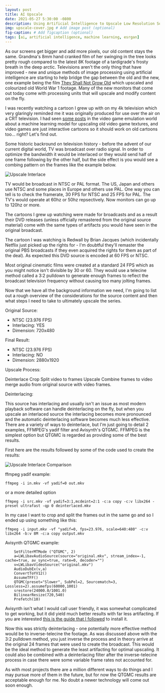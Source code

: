 ```yaml
---
layout: post
title: AI Upscale
date: 2021-05-27 5:30:00 -0800
description: Using Artificial Intelligence to Upscale Low Resolution Sources # (optional)
img: upscale-cover.jpg # Add image post (optional)
fig-caption: # Add figcaption (optional)
tags: [ai, artificial intelligence, machine learning, esrgan]
---
```


As our screens get bigger and add more pixels, our old content stays the same. Grandma's 8mm hand cranked film of her swinging in the tree looks pretty rough compared to the latest 8K footage of a tardigrade's frosty breath in the deep arctic. Televisions aren't the only thing that have improved - new and unique methods of image processing using artificial intelligence are starting to help bridge the gap between the old and the new, one example being the film [They Shall Not Grow Old](https://en.wikipedia.org/wiki/They_Shall_Not_Grow_Old) which upscaled and colourized old World War 1 footage. Many of the new monitors that come out today come with processing units that will upscale and modify content on the fly. 

I was recently watching a cartoon I grew up with on my 4k television which very glaringly reminded me it was originally produced for use over the air on a CRT television. I had seen [some posts](https://www.theverge.com/2019/4/18/18311287/ai-upscaling-algorithms-video-games-mods-modding-esrgan-gigapixel) in the video game emulation world about a machine learning model for upscaling old video game textures, and video games are just interactive cartoons so it should work on old cartoons too... right? Let's find out.

Some historic backround on television history - before the advent of our current digital world, TV was broadcast over radio signal. In order to optimize the bandwidth it would be interlaced or they would send half of one frame following by the other half, but the side effect is you would see a combing pattern on the frames like the example below.

![Upscale Interlace]({{site.baseurl}}/assets/img/upscale-interlace.png)

TV would be broadcast in NTSC or PAL format. The US, Japan and others use NTSC and some places in Europe and others use PAL. One way you can tell is to check the framerate, 30 FPS for NTSC and 25 FPS for PAL. The TV's would operate at 60hz or 50hz repsectively. Now monitors can go up to 120hz or more.

The cartoons I grew up watching were made for broadcasts and as a result their DVD releases (unless officially remastered from the original source material) come with the same types of artifacts you would have seen in the original broadcast. 

The cartoon I was watching is Redwall by Brian Jacques (which incidentally Netflix just picked up the rights for - I'm doubtful they'll remaster the original PBS broadcasts if they even acquired the rights for them as part of the deal). As expected this DVD source is encoded at 60 FPS or NTSC.

Most original cinematic films were created at a standard 24 FPS which as you might notice isn't divisible by 30 or 60. They would use a telecine method called a 3:2 pulldown to generate enough frames to reflect the broadcast television frequency without causing too many jolting frames.

Now that we have all the background information we need, I'm going to list out a rough overview of the considerations for the source content and then what steps I need to take to ultimately upscale the series.

Original Source:

- NTSC (23.976 FPS)
- Interlacing: YES
- Dimension: 720x480

Final Result:

- NTSC (23.976 FPS)
- Interlacing: NO
- Dimension: 2880x1920

Upscale Process:

Deinterlace
Crop
Split video to frames
Upscale
Combine frames to video
merge audio from original source with video frames.

Deinterlacing:

This source has interlacing and usually isn't an issue as most modern playback software can handle deinterlacing on the fly, but when you upscale an interlaced source the interlacing becomes more pronounced and the automatic deinterlacing software becomes much less effective. There are a variety of ways to deinterlace, but I'm just going to detail 2 examples, FFMPEG's yadif filter and Avisynth's QTGMC. FFMPEG is the simplest option but QTGMC is regarded as providing some of the best results. 

First here are the results followed by some of the code used to create the results:

![Upscale Interlace Comparison]({{site.baseurl}}/assets/img/upscale-interlace-comparison.png)


ffmpeg yadif example:

```
ffmpeg -i in.mkv -vf yadif=0 out.mkv
```

or a more detailed option

```
ffmpeg -i src.mkv -vf yadif=3:1,mcdeint=2:1 -c:a copy -c:v libx264 -preset ultrafast -qp 0 deinterlaced.mkv
```

In my case I want to crop and split the frames out in the same go and so I ended up using something like this:

```
ffmpeg -i input.mkv -vf "yadif=0, fps=23.976, scale=640:480" -c:v libx264 -b:v 8M -c:a copy output.mkv
```

Avisynth QTGMC example:

```
    SetFilterMTMode ("QTGMC", 2)
    a=LWLibavAudioSource(source="original.mkv", stream_index=-1, cache=true, av_sync=true, rate=0, decoder="")
    v=LWLibavVideoSource("original.mkv")
    AudioDubEx(v,a)
    ConvertToYV12()
    AssumeTFF()
    QTGMC(preset="Slower", SubPel=2, Sourcematch=3, Lossless=2).assumefps(60000,1001)
    srestore(24000.0/1001.0)
    BilinearResize(720,540)
    Prefetch(10)
```

Avisynth isn't what I would call user friendly, it was somewhat complicated to get working, but it did yield much better results with far less artifacting. If you are interested [this is the guide that I followed](https://macilatthefront.blogspot.com/2021/01/deinterlacing-with-avisynth-and-qtgmc.html) to install it.

Now this was strictly deinterlacing - one potentially more effective method would be to inverse-telecine the footage. As was discussed above with the 3:2 pulldown method, you just inverse the process and in theory arrive at the original 24 frames that were used to create the broadcast. This would be the ideal method to generate the least artifacting for optimal upscaling. It could also be combined with a deinterlacing filter after the inverse-telecine process in case there were some variable frame rates not accounted for. 

As with most projects there are a million different ways to do things and I may pursue more of them in the future, but for now the QTGMC results are acceptable enough for me. No doubt a newer technology will come out soon enough.